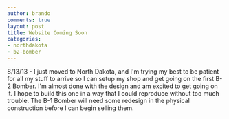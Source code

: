 ```yaml
---
author: brando
comments: true
layout: post
title: Website Coming Soon
categories:
- northdakota
- b2-bomber
---
```


8/13/13 - I just moved to North Dakota, and I'm trying my best to be patient for all my stuff to arrive so I can setup my shop and get going on the first B-2 Bomber.  I'm almost done with the design and am excited to get going on it.  I hope to build this one in a way that I could reproduce without too much trouble.  The B-1 Bomber will need some redesign in the physical construction before I can begin selling them.
